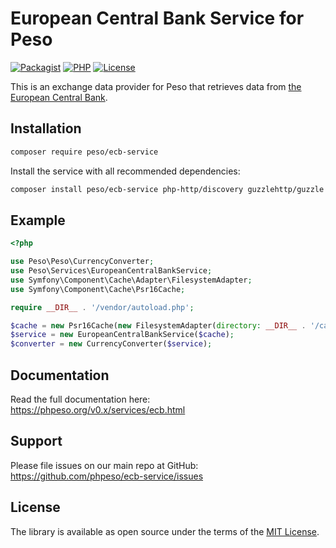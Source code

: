 # European Central Bank Service for Peso

[![Packagist]][Packagist Link]
[![PHP]][Packagist Link]
[![License]][License Link]

[Packagist]: https://img.shields.io/packagist/v/peso/ecb-service.svg?style=flat-square
[PHP]: https://img.shields.io/packagist/php-v/peso/ecb-service.svg?style=flat-square
[License]: https://img.shields.io/packagist/l/peso/ecb-service.svg?style=flat-square

[Packagist Link]: https://packagist.org/packages/peso/ecb-service
[License Link]: LICENSE.md

This is an exchange data provider for Peso that retrieves data from
[the European Central Bank](https://www.ecb.europa.eu/).

## Installation

```bash
composer require peso/ecb-service
```

Install the service with all recommended dependencies:

```bash
composer install peso/ecb-service php-http/discovery guzzlehttp/guzzle symfony/cache
```

## Example

```php
<?php

use Peso\Peso\CurrencyConverter;
use Peso\Services\EuropeanCentralBankService;
use Symfony\Component\Cache\Adapter\FilesystemAdapter;
use Symfony\Component\Cache\Psr16Cache;

require __DIR__ . '/vendor/autoload.php';

$cache = new Psr16Cache(new FilesystemAdapter(directory: __DIR__ . '/cache'));
$service = new EuropeanCentralBankService($cache);
$converter = new CurrencyConverter($service);
```

## Documentation

Read the full documentation here: <https://phpeso.org/v0.x/services/ecb.html>

## Support

Please file issues on our main repo at GitHub: <https://github.com/phpeso/ecb-service/issues>

## License

The library is available as open source under the terms of the [MIT License][License Link].
